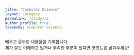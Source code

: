 ```yaml
---
title: "Computer Science"
layout: category
permalink: /study/cs
author_profile: true
taxonomy: Computer Science
---
```


배우고 공부한 내용들을 기록합니다.  
제가 잘못 이해하고 있거나 부족한 부분이 있다면 코멘트를 남겨주세요!
